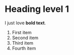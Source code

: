 # Heading level 1
I just love **bold text**.
1. First item
2. Second item
3. Third item
4. Fourth item
